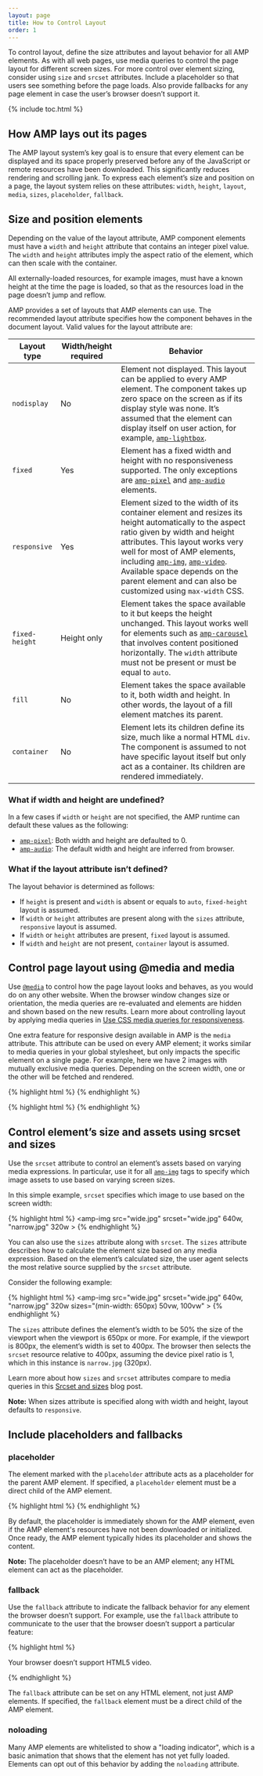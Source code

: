 ```yaml
---
layout: page
title: How to Control Layout
order: 1
---
```

To control layout,
define the size attributes and layout behavior for all AMP elements.
As with all web pages, use media queries
to control the page layout for different screen sizes.
For more control over element sizing, consider using `size` and `srcset` attributes.
Include a placeholder so that users see something before the page loads.
Also provide fallbacks for any page element
in case the user’s browser doesn’t support it.

{% include toc.html %}

## How AMP lays out its pages

The AMP layout system’s key goal is to ensure that every element can be displayed
and its space properly preserved before any of the JavaScript
or remote resources have been downloaded.
This significantly reduces rendering and scrolling jank.
To express each element’s size and position on a page,
the layout system relies on these attributes:
`width`, `height`, `layout`, `media`, `sizes`, `placeholder`, `fallback`.

## Size and position elements

Depending on the value of the layout attribute,
AMP component elements must have a `width` and `height` attribute
that contains an integer pixel value.
The `width` and `height` attributes imply the aspect ratio of the element,
which can then scale with the container.

All externally-loaded resources, for example images,
must have a known height at the time the page is loaded,
so that as the resources load in the page doesn’t jump and reflow.

AMP provides a set of layouts that AMP elements can use.
The recommended layout attribute specifies
how the component behaves in the document layout.
Valid values for the layout attribute are:

<table>
  <thead>
    <tr>
      <th data-th="Layout type" class="col-twenty">Layout type</th>
      <th data-th="Width/height required" class="col-twenty">Width/height required</th>
      <th data-th="Behavior">Behavior</th>
    </tr>
  </thead>
  <tbody>
    <tr>
      <td data-th="Layout type"><code>nodisplay</code></td>
      <td data-th="Description">No</td>
      <td data-th="Behavior">Element not displayed. This layout can be applied to every AMP element. The component takes up zero space on the screen as if its display style was none. It’s assumed that the element can display itself on user action, for example, <a href="/docs/reference/extended/amp-lightbox.html"><code>amp-lightbox</code></a>.</td>
    </tr>
    <tr>
      <td data-th="Layout type"><code>fixed</code></td>
      <td data-th="Description">Yes</td>
      <td data-th="Behavior">Element has a fixed width and height with no responsiveness supported. The only exceptions are <a href="/docs/reference/amp-pixel.html"><code>amp-pixel</code></a> and <a href="/docs/reference/extended/amp-audio.html"><code>amp-audio</code></a> elements.</td>
    </tr>
    <tr>
      <td data-th="Layout type"><code>responsive</code></td>
      <td data-th="Description">Yes</td>
      <td data-th="Behavior">Element sized to the width of its container element and resizes its height automatically to the aspect ratio given by width and height attributes. This layout works very well for most of AMP elements, including <a href="/docs/reference/amp-img.html"><code>amp-img</code></a>, <a href="/docs/reference/amp-video.html"><code>amp-video</code></a>. Available space depends on the parent element and can also be customized using <code>max-width</code> CSS.</td>
    </tr>
    <tr>
      <td data-th="Layout type"><code>fixed-height</code></td>
      <td data-th="Description">Height only</td>
      <td data-th="Behavior">Element takes the space available to it but keeps the height unchanged. This layout works well for elements such as <a href="/docs/reference/extended/amp-carousel.html"><code>amp-carousel</code></a> that involves content positioned horizontally. The <code>width</code> attribute must not be present or must be equal to <code>auto</code>.</td>
    </tr>
    <tr>
      <td data-th="Layout type"><code>fill</code></td>
      <td data-th="Description">No</td>
      <td data-th="Behavior">Element takes the space available to it, both width and height. In other words, the layout of a fill element matches its parent.</td>
    </tr>
    <tr>
      <td data-th="Layout type"><code>container</code></td>
      <td data-th="Description">No</td>
      <td data-th="Behavior">Element lets its children define its size, much like a normal HTML <code>div</code>. The component is assumed to not have specific layout itself but only act as a container. Its children are rendered immediately.</td>
    </tr>
  </tbody>
</table>

### What if width and height are undefined?

In a few cases if `width` or `height` are not specified,
the AMP runtime can default these values as the following:

* [`amp-pixel`](/docs/reference/amp-pixel.html): Both width and height are defaulted to 0.
* [`amp-audio`](/docs/reference/extended/amp-audio.html): The default width and height are inferred from browser.

### What if the layout attribute isn’t defined?

The layout behavior is determined as follows:

* If `height` is present and `width` is absent or equals to `auto`, `fixed-height` layout is assumed.
* If `width` or `height` attributes are present along with the `sizes` attribute, `responsive` layout is assumed.
* If `width` or `height` attributes are present, `fixed` layout is assumed.
* If `width` and `height` are not present, `container` layout is assumed.

## Control page layout using @media and media

Use [`@media`](https://developer.mozilla.org/en-US/docs/Web/CSS/@media)
to control how the page layout looks and behaves, as you would do on any other website.
When the browser window changes size or orientation,
the media queries are re-evaluated and elements are hidden and shown
based on the new results.
Learn more about controlling layout by applying media queries in
[Use CSS media queries for responsiveness](https://developers.google.com/web/fundamentals/design-and-ui/responsive/fundamentals/use-media-queries?hl=en).

One extra feature for responsive design available in AMP is the `media` attribute.
This attribute can be used on every AMP element;
it works similar to media queries in your global stylesheet,
but only impacts the specific element on a single page.
For example, here we have 2 images with mutually exclusive media queries.
Depending on the screen width, one or the other will be fetched and rendered.

{% highlight html %}
<amp-img
    media="(min-width: 650px)"
    src="wide.jpg"
    width=466
    height=355
    layout="responsive" >
</amp-img>
{% endhighlight %}

{% highlight html %}
<amp-img
    media="(max-width: 649px)"
    src="narrow.jpg"
    width=527
    height=193
    layout="responsive" >
</amp-img>
{% endhighlight %}

## Control element’s size and assets using srcset and sizes

Use the `srcset` attribute to control an element’s assets
based on varying media expressions.
In particular, use it for all [`amp-img`](/docs/reference/amp-img.html) tags
to specify which image assets to use based on varying screen sizes. 

In this simple example,
`srcset` specifies which image to use based on the screen width:

{% highlight html %}
<amp-img
    src="wide.jpg"
    srcset="wide.jpg" 640w,
           "narrow.jpg" 320w >
</amp-img>
{% endhighlight %}

You can also use the `sizes` attribute along with `srcset`.
The `sizes` attribute describes how to calculate the element size
based on any media expression.
Based on the element’s calculated size,
the user agent selects the most relative source supplied by the `srcset` attribute. 

Consider the following example:

{% highlight html %}
<amp-img
    src="wide.jpg"
    srcset="wide.jpg" 640w,
           "narrow.jpg" 320w
    sizes="(min-width: 650px) 50vw, 100vw" >
</amp-img>
{% endhighlight %}

The `sizes` attribute defines the element’s width to be 50% the size of the viewport
when the viewport is 650px or more.
For example, if the viewport is 800px,
the element’s width is set to 400px.
The browser then selects the `srcset` resource relative to 400px,
assuming the device pixel ratio is 1,
which in this instance is `narrow.jpg` (320px). 

Learn more about how `sizes` and `srcset` attributes compare
to media queries in this
[Srcset and sizes](https://ericportis.com/posts/2014/srcset-sizes/) blog post.

**Note:** When sizes attribute is specified along with width and height,
layout defaults to `responsive`.

## Include placeholders and fallbacks

### placeholder

The element marked with the `placeholder` attribute acts
as a placeholder for the parent AMP element.
If specified, a `placeholder` element must be a direct child of the AMP element.

{% highlight html %}
<amp-anim src="animated.gif" width=466 height=355 layout="responsive" >
    <amp-img placeholder src="preview.png" layout="fill"></amp-img>
</amp-anim>
{% endhighlight %}

By default, the placeholder is immediately shown for the AMP element,
even if the AMP element's resources have not been downloaded or initialized.
Once ready, the AMP element typically hides its placeholder and shows the content. 

**Note:** The placeholder doesn’t have to be an AMP element;
any HTML element can act as the placeholder.

### fallback

Use the `fallback` attribute to indicate the fallback behavior
for any element the browser doesn’t support.
For example, use the `fallback` attribute to communicate to the user
that the browser doesn’t support a particular feature:

{% highlight html %}
<amp-video width=400 height=300 src="https://yourhost.com/videos/myvideo.mp4"
    poster="myvideo-poster.jpg" >
  <div fallback>
        <p>Your browser doesn’t support HTML5 video.</p>
  </div>
</amp-video>
{% endhighlight %}

The `fallback` attribute can be set on any HTML element, not just AMP elements.
If specified, the `fallback` element must be a direct child of the AMP element.

### noloading

Many AMP elements are whitelisted to show a "loading indicator",
which is a basic animation that shows that the element has not yet fully loaded.
Elements can opt out of this behavior by adding the `noloading` attribute.
